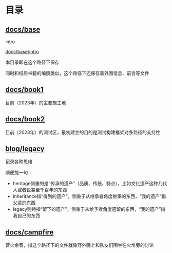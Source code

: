 # 目录



## [docs/base](/docs/base)

intro

[docs/base/intro](/docs/base/intro)

本目录即在这个路径下保存

同时和纸质书籍的编撰类似，这个路径下还保存着外围信息、前言等文件

## [docs/book1](/docs/book1)

目前（2023年）的主要施工地

## [docs/book2](/docs/book2)

目前（2023年）的测试区，最初建立的目的是测试构建框架对多路径的支持性

## [blog/legacy](/blog/legacy)

记录各种思绪



顺便提一句：

- heritage侧重的是“传承的遗产”（品质、传统、特点），比如文化遗产这种几代人或者说甚至千百年的东西
- inheritance指“得到的遗产”，侧重于从继承者角度继承的东西，“我的遗产”指父辈的东西
- legacy则特指“留下的遗产”，侧重于从给予者角度遗留的东西，“我的遗产”指我自己的东西

## [docs/campfire](/docs/campfire)

营火余音，指这个路径下的文件就像野外晚上和队友们围坐在火堆旁的讨论
